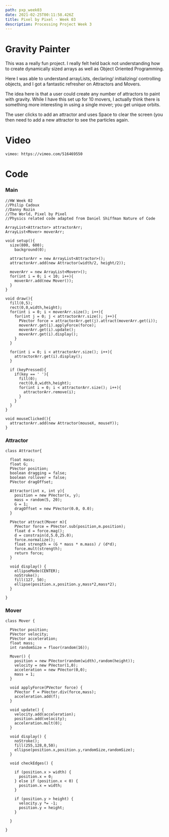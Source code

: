 ```yaml
---
path: pxp_week03
date: 2021-02-25T00:11:58.426Z
title: Pixel by Pixel - Week 03
description: Processing Project Week 3
---
```

# Gravity Painter

This was a really fun project. I really felt held back not understanding how to create dynamically sized arrays as well as Object Oriented Programming. 

Here I was able to understand arrayLists, declaring/ initializing/ controlling objects, and I got a fantastic refresher on Attractors and Movers. 

The idea here is that a user could create any number of attractors to paint with gravity. While I have this set up for 10 movers, I actually think there is something more interesting in using a single mover; you get unique orbits.

The user clicks to add an attractor and uses Space to clear the screen (you then need to add a new attractor to see the particles again.

# Video

`vimeo: https://vimeo.com/516469550`

# Code

### Main
```
//HW Week 02
//Philip Cadoux
//Danny Rozin
//The World, Pixel by Pixel
//Physics related code adapted from Daniel Shiffman Nature of Code

ArrayList<Attractor> attractorArr;
ArrayList<Mover> moverArr;

void setup(){
  size(800, 600);
    background(0);

  attractorArr = new ArrayList<Attractor>();
  attractorArr.add(new Attractor(width/2, height/2));
  
  moverArr = new ArrayList<Mover>();
  for(int i = 0; i < 10; i++){
    moverArr.add(new Mover());
  }
}

void draw(){
  fill(0,5);
  rect(0,0,width,height);
  for(int i = 0; i < moverArr.size(); i++){
    for(int j = 0; j < attractorArr.size(); j++){
      PVector force = attractorArr.get(j).attract(moverArr.get(i));
      moverArr.get(i).applyForce(force);
      moverArr.get(i).update();
      moverArr.get(i).display();
    }
  }
  
  for(int i = 0; i < attractorArr.size(); i++){
    attractorArr.get(i).display();
  }
  
  if (keyPressed){
    if(key == ' '){
      fill(0);
      rect(0,0,width,height);
      for(int i = 0; i < attractorArr.size(); i++){
        attractorArr.remove(i);
      }
    }
  }
}

void mouseClicked(){
  attractorArr.add(new Attractor(mouseX, mouseY));
}
```

### Attractor
```
class Attractor{
  
  float mass;
  float G;
  PVector position;
  boolean dragging = false;
  boolean rollover = false;
  PVector dragOffset;
  
  Attractor(int x, int y){
    position = new PVector(x, y);
    mass = random(5, 20);
    G = 1;
    dragOffset = new PVector(0.0, 0.0);
  }
  
  PVector attract(Mover m){
    PVector force = PVector.sub(position,m.position);
    float d = force.mag();
    d = constrain(d,5.0,25.0);
    force.normalize();
    float strength = (G * mass * m.mass) / (d*d);
    force.mult(strength); 
    return force;
  }
  
  void display() {
    ellipseMode(CENTER);
    noStroke();
    fill(127, 50);
    ellipse(position.x,position.y,mass*2,mass*2);
  }
  
}
```

### Mover
```
class Mover {

  PVector position;
  PVector velocity;
  PVector acceleration;
  float mass;
  int randomSize = floor(random(16));

  Mover() {
    position = new PVector(random(width),random(height));
    velocity = new PVector(1,0);
    acceleration = new PVector(0,0);
    mass = 1;
  }
  
  void applyForce(PVector force) {
    PVector f = PVector.div(force,mass);
    acceleration.add(f);
  }
  
  void update() {
    velocity.add(acceleration);
    position.add(velocity);
    acceleration.mult(0);
  }

  void display() {
    noStroke();
    fill(255,128,0,50);
    ellipse(position.x,position.y,randomSize,randomSize);
  }

  void checkEdges() {

    if (position.x > width) {
      position.x = 0;
    } else if (position.x < 0) {
      position.x = width;
    }

    if (position.y > height) {
      velocity.y *= -1;
      position.y = height;
    }

  }

}
```